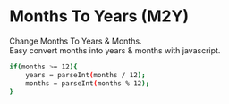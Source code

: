 # Months To Years (M2Y)
Change Months To Years &amp; Months. <br />
Easy convert months into years &amp; months with javascript. <br />
```sh
if(months >= 12){
    years = parseInt(months / 12);
    months = parseInt(months % 12);
}
```